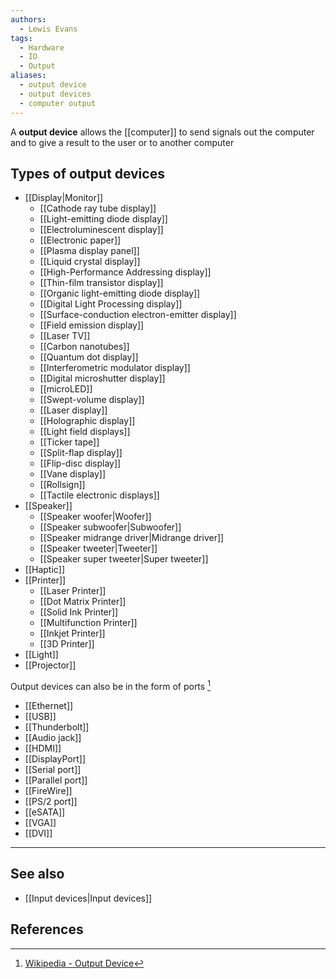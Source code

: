```yaml
---
authors:
  - Lewis Evans
tags:
  - Hardware
  - IO
  - Output
aliases:
  - output device
  - output devices
  - computer output
---
```

A **output device** allows the [[computer]] to send signals out the computer and to give a result to the user or to another computer
## Types of output devices
- [[Display|Monitor]]
	- [[Cathode ray tube display]]
	- [[Light-emitting diode display]]
	- [[Electroluminescent display]]
	- [[Electronic paper]]
	- [[Plasma display panel]]
	- [[Liquid crystal display]]
	- [[High-Performance Addressing display]]
	- [[Thin-film transistor display]]
	- [[Organic light-emitting diode display]]
	- [[Digital Light Processing display]]
	- [[Surface-conduction electron-emitter display]]
	- [[Field emission display]]
	- [[Laser TV]]
	- [[Carbon nanotubes]]
	- [[Quantum dot display]]
	- [[Interferometric modulator display]]
	- [[Digital microshutter display]]
	- [[microLED]]
	- [[Swept-volume display]]
	- [[Laser display]]
	- [[Holographic display]]
	- [[Light field displays]]
	- [[Ticker tape]]
	- [[Split-flap display]]
	- [[Flip-disc display]]
	- [[Vane display]]
	- [[Rollsign]]
	- [[Tactile electronic displays]]
- [[Speaker]]
	- [[Speaker woofer|Woofer]]
	- [[Speaker subwoofer|Subwoofer]]
	- [[Speaker midrange driver|Midrange driver]]
	- [[Speaker tweeter|Tweeter]]
	- [[Speaker super tweeter|Super tweeter]]
- [[Haptic]]
- [[Printer]]
	- [[Laser Printer]]
	- [[Dot Matrix Printer]]
	- [[Solid Ink Printer]]
	- [[Multifunction Printer]]
	- [[Inkjet Printer]]
	- [[3D Printer]]
- [[Light]]
- [[Projector]]

Output devices can also be in the form of ports [^1]
- [[Ethernet]]
- [[USB]]
- [[Thunderbolt]]
- [[Audio jack]]
- [[HDMI]]
- [[DisplayPort]]
- [[Serial port]]
- [[Parallel port]]
- [[FireWire]]
- [[PS/2 port]]
- [[eSATA]]
- [[VGA]]
- [[DVI]]
---
## See also
- [[Input devices|Input devices]]
## References
[^1]: [Wikipedia - Output Device](https://en.wikipedia.org/wiki/Output_device)
